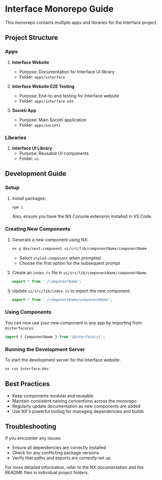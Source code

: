 # Interface Monorepo Guide

This monorepo contains multiple apps and libraries for the Interface project.

## Project Structure

### Apps

1. **Interface Website**

   - Purpose: Documentation for Interface UI library
   - Folder: `apps/interface`

2. **Interface Website E2E Testing**

   - Purpose: End-to-end testing for Interface website
   - Folder: `apps/interface-e2e`

3. **Societi App**
   - Purpose: Main Societi application
   - Folder: `apps/societi`

### Libraries

1. **Interface UI Library**
   - Purpose: Reusable UI components
   - Folder: `ui`

## Development Guide

### Setup

1. Install packages:
   ```bash
   npm i
   ```
   Also, ensure you have the NX Console extension installed in VS Code.

### Creating New Components

1. Generate a new component using NX:

   ```bash
   nx g @nx/next:component ui/src/lib/componentName/componentName
   ```

   - Select `styled-component` when prompted
   - Choose the first option for the subsequent prompt

2. Create an `index.ts` file in `ui/src/lib/componentName/componentName`:

   ```typescript
   export * from './componentName';
   ```

3. Update `ui/src/lib/index.ts` to export the new component:
   ```typescript
   export * from './componentName/componentName';
   ```

### Using Components

You can now use your new component in any app by importing from `@interface/ui`:

```typescript
import { ComponentName } from '@interface/ui';
```

### Running the Development Server

To start the development server for the Interface website:

```bash
nx run interface:dev
```

## Best Practices

- Keep components modular and reusable
- Maintain consistent naming conventions across the monorepo
- Regularly update documentation as new components are added
- Use NX's powerful tooling for managing dependencies and builds

## Troubleshooting

If you encounter any issues:

- Ensure all dependencies are correctly installed
- Check for any conflicting package versions
- Verify that paths and exports are correctly set up

For more detailed information, refer to the NX documentation and the README files in individual project folders.
